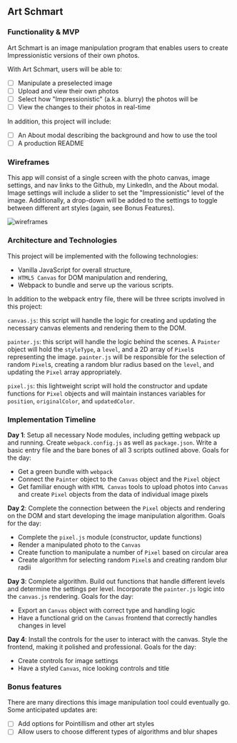 ## Art Schmart

### Functionality & MVP  

Art Schmart is an image manipulation program that enables users to create Impressionistic versions of their own photos.

With Art Schmart, users will be able to:

- [ ] Manipulate a preselected image
- [ ] Upload and view their own photos
- [ ] Select how "Impressionistic" (a.k.a. blurry) the photos will be
- [ ] View the changes to their photos in real-time

In addition, this project will include:

- [ ] An About modal describing the background and how to use the tool
- [ ] A production README

### Wireframes

This app will consist of a single screen with the photo canvas, image settings, and nav links to the Github, my LinkedIn, and the About modal.  Image settings will include a slider to set the "Impressionistic" level of the image.  Additionally, a drop-down will be added to the settings to toggle between different art styles (again, see Bonus Features).

![wireframes](wireframes/art-schmart.png)

### Architecture and Technologies

This project will be implemented with the following technologies:

- Vanilla JavaScript for overall structure,
- `HTML5 Canvas` for DOM manipulation and rendering,
- Webpack to bundle and serve up the various scripts.

In addition to the webpack entry file, there will be three scripts involved in this project:

`canvas.js`: this script will handle the logic for creating and updating the necessary canvas elements and rendering them to the DOM.

`painter.js`: this script will handle the logic behind the scenes.  A `Painter` object will hold the `styleType`, a `level`, and a 2D array of `Pixel`s representing the image.  `painter.js` will be responsible for the selection of random `Pixel`s, creating a random blur radius based on the `level`, and updating the `Pixel` array appropriately.

`pixel.js`: this lightweight script will hold the constructor and update functions for `Pixel` objects and  will maintain instances variables for `position`, `originalColor`, and `updatedColor`.

### Implementation Timeline

**Day 1**: Setup all necessary Node modules, including getting webpack up and running.  Create `webpack.config.js` as well as `package.json`.  Write a basic entry file and the bare bones of all 3 scripts outlined above.  Goals for the day:

- Get a green bundle with `webpack`
- Connect the `Painter` object to the `Canvas` object and the `Pixel` object
- Get familiar enough with `HTML Canvas` tools to upload photos into `Canvas` and create `Pixel` objects from the data of individual image pixels

**Day 2**: Complete the connection between the `Pixel` objects and rendering on the DOM and start developing the image manipulation algorithm.  Goals for the day:

- Complete the `pixel.js` module (constructor, update functions)
- Render a manipulated photo to the `Canvas`
- Create function to manipulate a number of `Pixel` based on circular area
- Create algorithm for selecting random `Pixel`s and creating random blur radii

**Day 3**: Complete algorithm.  Build out functions that handle different levels and determine the settings per level.  Incorporate the `painter.js` logic into the `canvas.js` rendering.  Goals for the day:

- Export an `Canvas` object with correct type and handling logic
- Have a functional grid on the `Canvas` frontend that correctly handles changes in level


**Day 4**: Install the controls for the user to interact with the canvas.  Style the frontend, making it polished and professional.  Goals for the day:

- Create controls for image settings
- Have a styled `Canvas`, nice looking controls and title


### Bonus features

There are many directions this image manipulation tool could eventually go.  Some anticipated updates are:

- [ ] Add options for Pointillism and other art styles
- [ ] Allow users to choose different types of algorithms and blur shapes
